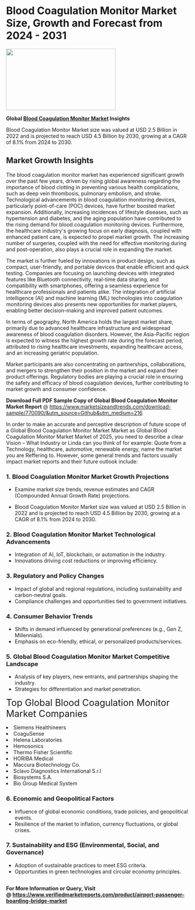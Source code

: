 <H1>Blood Coagulation Monitor Market Size, Growth and Forecast from 2024 - 2031</H1><img class="aligncenter size-medium wp-image-584254" src="https://thirdeyenews.in/wp-content/uploads/2024/09/Global-Market-Research-300x168.jpeg" alt="" width="300" height="168" /><p><strong>Global&nbsp;<a href="https://www.marketsizeandtrends.com/download-sample/770090/&amp;utm_source=Github&utm_medium=216">Blood Coagulation Monitor Market</a> Insights</strong></p><p>Blood Coagulation Monitor Market size was valued at USD 2.5 Billion in 2022 and is projected to reach USD 4.5 Billion by 2030, growing at a CAGR of 8.1% from 2024 to 2030.</p><p><h2>Market Growth Insights</h2> The blood coagulation monitor market has experienced significant growth over the past few years, driven by rising global awareness regarding the importance of blood clotting in preventing various health complications, such as deep vein thrombosis, pulmonary embolism, and stroke. Technological advancements in blood coagulation monitoring devices, particularly point-of-care (POC) devices, have further boosted market expansion. Additionally, increasing incidences of lifestyle diseases, such as hypertension and diabetes, and the aging population have contributed to the rising demand for blood coagulation monitoring devices. Furthermore, the healthcare industry's growing focus on early diagnosis, coupled with enhanced patient care, is expected to propel market growth. The increasing number of surgeries, coupled with the need for effective monitoring during and post-operation, also plays a crucial role in expanding the market. <p>The market is further fueled by innovations in product design, such as compact, user-friendly, and portable devices that enable efficient and quick testing. Companies are focusing on launching devices with integrated features like Bluetooth connectivity, real-time data sharing, and compatibility with smartphones, offering a seamless experience for healthcare professionals and patients alike. The integration of artificial intelligence (AI) and machine learning (ML) technologies into coagulation monitoring devices also presents new opportunities for market players, enabling better decision-making and improved patient outcomes.</p> <p>In terms of geography, North America holds the largest market share, primarily due to advanced healthcare infrastructure and widespread awareness of blood coagulation disorders. However, the Asia-Pacific region is expected to witness the highest growth rate during the forecast period, attributed to rising healthcare investments, expanding healthcare access, and an increasing geriatric population.</p> <p>Market participants are also concentrating on partnerships, collaborations, and mergers to strengthen their position in the market and expand their product offerings. Regulatory bodies are playing a crucial role in ensuring the safety and efficacy of blood coagulation devices, further contributing to market growth and consumer confidence.</p> </p><p><span class=""><strong>Download Full PDF Sample Copy of Global Blood Coagulation Monitor Market Report</strong> @ <a href="https://www.marketsizeandtrends.com/download-sample/770090/&amp;utm_source=Github&utm_medium=216" target="_blank">https://www.marketsizeandtrends.com/download-sample/770090/&amp;utm_source=Github&utm_medium=216</a></span></p><p>In order to make an accurate and perceptive description of future scope of a Global&nbsp;Blood Coagulation Monitor Market Market as Global&nbsp;Blood Coagulation Monitor Market Market of 2025, you need to describe a clear Vision &ndash; What Industry or Linda can you think of for example: Quote from a Technology, healthcare, automotive, renewable energy, name the market you are Reffering to. However, some general trends and factors usually impact market reports and their future outlook include:</p><h3>1.&nbsp;<strong>Blood Coagulation Monitor Market Growth Projections</strong></h3><ul><li>Examine market size trends, revenue estimates and CAGR (Compounded Annual Growth Rate) projections.</li><li><p>Blood Coagulation Monitor Market size was valued at USD 2.5 Billion in 2022 and is projected to reach USD 4.5 Billion by 2030, growing at a CAGR of 8.1% from 2024 to 2030.</p></li></ul><h3>2.&nbsp;<strong>Blood Coagulation Monitor Market Technological Advancements</strong></h3><ul><li>Integration of AI, IoT, blockchain, or automation in the industry.</li><li>Innovations driving cost reductions or improving efficiency.</li></ul><h3>3.&nbsp;<strong>Regulatory and Policy Changes</strong></h3><ul><li>Impact of global and regional regulations, including sustainability and carbon-neutral goals.</li><li>Compliance challenges and opportunities tied to government initiatives.</li></ul><h3>4.&nbsp;<strong>Consumer Behavior Trends</strong></h3><ul><li>Shifts in demand influenced by generational preferences (e.g., Gen Z, Millennials).</li><li>Emphasis on eco-friendly, ethical, or personalized products/services.</li></ul><h3>5.&nbsp;<strong>Global Blood Coagulation Monitor Market Competitive Landscape</strong></h3><ul><li>Analysis of key players, new entrants, and partnerships shaping the industry.</li><li>Strategies for differentiation and market penetration.</li></ul><p data-pm-slice="1 1 []"><span style="color: inherit; font-family: inherit; font-size: 25px;">Top Global Blood Coagulation Monitor Market Companies</span></p><div class="" data-test-id=""><p><li>Siemens Healthineers</li><li> CoaguSense</li><li> Helena Laboratories</li><li> Hemosonics</li><li> Thermo Fisher Scientific</li><li> HORIBA Medical</li><li> Maccura Biotechnology Co.</li><li> Sclavo Diagnostics International S.r.l</li><li> Biosystems S.A.</li><li> Bio Group Medical System</li></p></div><h3>6.&nbsp;<strong>Economic and Geopolitical Factors</strong></h3><ul><li>Influence of global economic conditions, trade policies, and geopolitical events.</li><li>Resilience of the market to inflation, currency fluctuations, or global crises.</li></ul><h3>7.&nbsp;<strong>Sustainability and ESG (Environmental, Social, and Governance)</strong></h3><ul><li>Adoption of sustainable practices to meet ESG criteria.</li><li>Opportunities in green technologies and circular economy principles.</li></ul><h2><strong style="font-size: 14px;">For More Information or Query, Visit @&nbsp;</strong><a style="background-color: #ffffff; font-size: 14px;" href="https://www.marketsizeandtrends.com/report/blood-coagulation-monitor-market/" target="_blank">https://www.verifiedmarketreports.com/product/airport-passenger-boarding-bridge-market</a></h2>
